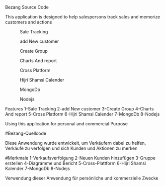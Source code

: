Bezang Source Code

This application is designed to help salespersons track sales and memorize customers and actions

<ul>
<ol>
Sale Tracking
</ol>
<ol>
add New customer
</ol>
<ol>
Create Group
</ol>
<ol>
Charts And report
</ol>
<ol>
Cross Platform
</ol>
<ol>
Hijri Shamsi Calender
</ol>
<ol>
MongoDb
</ol>
<ol>
Nodejs
</ol>
</ul>
Features
1-Sale Tracking
2-add New customer
3-Create Group
4-Charts And report
5-Cross Platform
6-Hijri Shamsi Calender
7-MongoDb
8-Nodejs

Using this application for personal and commercial Purpose


#Bezang-Quellcode

Diese Anwendung wurde entwickelt, um Verkäufern dabei zu helfen, Verkäufe zu verfolgen und sich Kunden und Aktionen zu merken

#Merkmale
1-Verkaufsverfolgung
2-Neuen Kunden hinzufügen
3-Gruppe erstellen
4-Diagramme und Bericht
5-Cross-Plattform
6-Hijri Shamsi Kalender
7-MongoDb
8-Nodejs

Verwendung dieser Anwendung für persönliche und kommerzielle Zwecke
